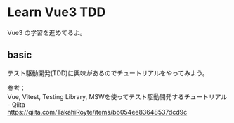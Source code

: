 # Learn Vue3 TDD
Vue3 の学習を進めてるよ。
## basic
テスト駆動開発(TDD)に興味があるのでチュートリアルをやってみよう。

参考：  
Vue, Vitest, Testing Library, MSWを使ってテスト駆動開発するチュートリアル - Qiita  
https://qiita.com/TakahiRoyte/items/bb054ee83648537dcd9c